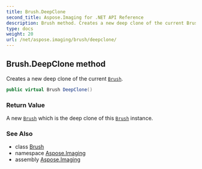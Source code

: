 ```yaml
---
title: Brush.DeepClone
second_title: Aspose.Imaging for .NET API Reference
description: Brush method. Creates a new deep clone of the current Brush
type: docs
weight: 20
url: /net/aspose.imaging/brush/deepclone/
---
```

## Brush.DeepClone method

Creates a new deep clone of the current [`Brush`](../).

```csharp
public virtual Brush DeepClone()
```

### Return Value

A new [`Brush`](../) which is the deep clone of this [`Brush`](../) instance.

### See Also

* class [Brush](../)
* namespace [Aspose.Imaging](../../brush/)
* assembly [Aspose.Imaging](../../../)


